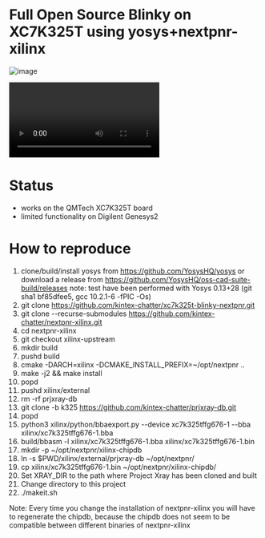 # Full Open Source Blinky on XC7K325T using yosys+nextpnr-xilinx

![image](https://user-images.githubusercontent.com/148607/152079663-e42ce6ed-66ef-461e-aed7-82a4e5667e39.png)

![image](https://user-images.githubusercontent.com/148607/152079511-89539119-5d66-42f2-a709-3e35a81d7c0f.mp4)

# Status
* works on the QMTech XC7K325T board
* limited functionality on Digilent Genesys2

# How to reproduce
1. clone/build/install yosys from https://github.com/YosysHQ/yosys or download a release from https://github.com/YosysHQ/oss-cad-suite-build/releases
   note: test have been performed with Yosys 0.13+28 (git sha1 bf85dfee5, gcc 10.2.1-6 -fPIC -Os)
2. git clone https://github.com/kintex-chatter/xc7k325t-blinky-nextpnr.git
3. git clone --recurse-submodules https://github.com/kintex-chatter/nextpnr-xilinx.git
4. cd nextpnr-xilinx
5. git checkout xilinx-upstream
6. mkdir build
7. pushd build
8. cmake -DARCH=xilinx -DCMAKE_INSTALL_PREFIX=~/opt/nextpnr ..
9. make -j2 && make install
10. popd
11. pushd xilinx/external
12. rm -rf prjxray-db
13. git clone -b k325 https://github.com/kintex-chatter/prjxray-db.git
14. popd
15. python3 xilinx/python/bbaexport.py --device xc7k325tffg676-1 --bba xilinx/xc7k325tffg676-1.bba
16. build/bbasm -l xilinx/xc7k325tffg676-1.bba xilinx/xc7k325tffg676-1.bin
17. mkdir -p ~/opt/nextpnr/xilinx-chipdb
18. ln -s $PWD/xilinx/external/prjxray-db ~/opt/nextpnr/
19. cp xilinx/xc7k325tffg676-1.bin ~/opt/nextpnr/xilinx-chipdb/
20. Set XRAY_DIR to the path where Project Xray has been cloned and built
21. Change directory to this project
22. ./makeit.sh

Note: Every time you change the installation of nextpnr-xilinx you will have to regenerate the chipdb,
because the chipdb does not seem to be compatible between different binaries of nextpnr-xilinx
